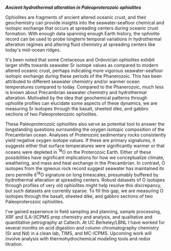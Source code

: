 ***Ancient hydrothermal alteration in Paleoproterozoic ophiolites***

Ophiolites are fragments of ancient altered oceanic crust, and their geochemistry can provide insights into the seawater-seafloor chemical and isotopic exchange that occurs at spreading centers during oceanic crust formation. With enough data spanning enough Earth history, the ophiolite record can be used to probe longterm temporal variations in hydrothermal alteration regimes and altering fluid chemistry at spreading centers like today's mid-ocean ridges. 

It's been noted that some Cretaceous and Ordovician ophiolites exhibit larger shifts towards seawater Sr isotope values as compared to modern altered oceanic crust, perhaps indicating more vigorous seawater-seafloor isotopic exchange during these periods of the Phanerozoic. This has been attributed to different seawater chemistry and/or warmer ocean temperatures compared to today. Compared to the Phanerozoic, much less is known about Precambrian seawater chemistry and hydrothermal alteration. Motivated by the idea that geochemical patterns through ophiolite profiles can elucidate some aspects of these dynamics, we are measuring Sr isotopes through the basalt, sheeted dike, and gabbro sections of two Paleoproterozoic ophiolites.

These Paleoproterozoic ophiolites also serve as potential tool to answer the longstanding questions surrounding the oxygen isotopic composition of the Precambrian ocean. Analyses of Proterozoic sedimentary rocks consistently yield negative oxygen isotope values. If these are primary signatures, it suggests either that surface temperatures were significantly warmer or that oceans were depleted in <sup>18</sup>O on the Proterozoic Earth. Either of these possibilities have significant implications for how we conceptualize climate, weathering, and mass and heat exchange in the Precambrian. In contrast, O isotopes from the igneous rock record suggest seawater has maintained its zero permille δ<sup>18</sup>O signature on long timescales, presumably buffered by hydrothermal alteration at spreading centers. Robust datasets of O isotopes through profiles of very old ophiolites might help resolve this discrepancy, but such datasets are currently sparse. To fill this gap, we are measuring O isotopes through the basalt, sheeted dike, and gabbro sections of two Paleoproterozoic ophiolites.

I've gained experience in field sampling and planning, sample processing, XRF and (LA-)ICPMS prep chemistry and analysis, and qualitative and quantitative petrography at Caltech. At UC Berkeley/LBNL I have worked for several months on acid digestion and column chromatography chemistry (Sr and Nd) in a clean lab, TIMS, and MC-ICPMS. Upcoming work will involve analysis with thermohydrochemical modeling tools and redox titration. 


